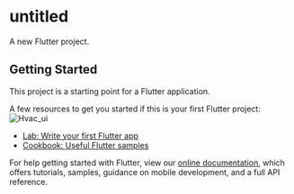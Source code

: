 # untitled

A new Flutter project.

## Getting Started

This project is a starting point for a Flutter application.

A few resources to get you started if this is your first Flutter project:![Hvac_ui](https://user-images.githubusercontent.com/76897843/177274160-42189106-730e-4aa0-8770-90f6403e3944.PNG)


- [Lab: Write your first Flutter app](https://flutter.dev/docs/get-started/codelab)
- [Cookbook: Useful Flutter samples](https://flutter.dev/docs/cookbook)

For help getting started with Flutter, view our
[online documentation](https://flutter.dev/docs), which offers tutorials,
samples, guidance on mobile development, and a full API reference.
